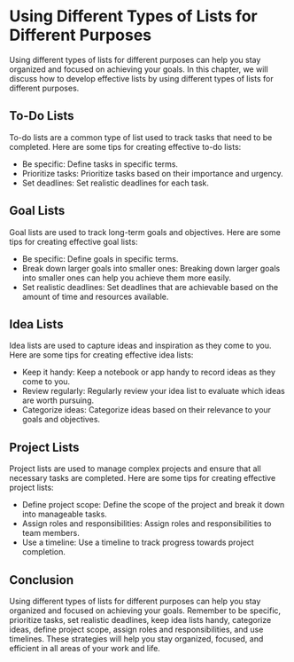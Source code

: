 Using Different Types of Lists for Different Purposes
=================================================================================

Using different types of lists for different purposes can help you stay organized and focused on achieving your goals. In this chapter, we will discuss how to develop effective lists by using different types of lists for different purposes.

To-Do Lists
-----------

To-do lists are a common type of list used to track tasks that need to be completed. Here are some tips for creating effective to-do lists:

* Be specific: Define tasks in specific terms.
* Prioritize tasks: Prioritize tasks based on their importance and urgency.
* Set deadlines: Set realistic deadlines for each task.

Goal Lists
----------

Goal lists are used to track long-term goals and objectives. Here are some tips for creating effective goal lists:

* Be specific: Define goals in specific terms.
* Break down larger goals into smaller ones: Breaking down larger goals into smaller ones can help you achieve them more easily.
* Set realistic deadlines: Set deadlines that are achievable based on the amount of time and resources available.

Idea Lists
----------

Idea lists are used to capture ideas and inspiration as they come to you. Here are some tips for creating effective idea lists:

* Keep it handy: Keep a notebook or app handy to record ideas as they come to you.
* Review regularly: Regularly review your idea list to evaluate which ideas are worth pursuing.
* Categorize ideas: Categorize ideas based on their relevance to your goals and objectives.

Project Lists
-------------

Project lists are used to manage complex projects and ensure that all necessary tasks are completed. Here are some tips for creating effective project lists:

* Define project scope: Define the scope of the project and break it down into manageable tasks.
* Assign roles and responsibilities: Assign roles and responsibilities to team members.
* Use a timeline: Use a timeline to track progress towards project completion.

Conclusion
----------

Using different types of lists for different purposes can help you stay organized and focused on achieving your goals. Remember to be specific, prioritize tasks, set realistic deadlines, keep idea lists handy, categorize ideas, define project scope, assign roles and responsibilities, and use timelines. These strategies will help you stay organized, focused, and efficient in all areas of your work and life.
